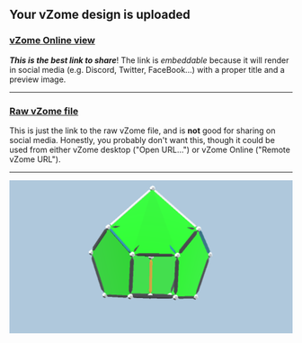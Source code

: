 ## Your vZome design is uploaded

### [vZome Online view][embed]

***This is the best link to share***!  The link is *embeddable* because it will render in social media (e.g. Discord, Twitter, FaceBook...) with a proper title and a preview image.

---

### [Raw vZome file][raw]

This is just the link to the raw vZome file, and is **not** good for
sharing on social media.
Honestly, you probably don't want this, though it could be used from either
vZome desktop ("Open URL...") or vZome Online ("Remote vZome URL").

---

![Image](<Black-study-hex-2-greenhouse.png>)


[embed]: <https://vzome.com/app/embed.py?url=https://raw.githubusercontent.com/ThynStyx/vzome-sharing/main/2021/11/16/22-33-00-Black-study-hex-2-greenhouse/Black-study-hex-2-greenhouse.vZome>
[raw]: <https://raw.githubusercontent.com/ThynStyx/vzome-sharing/main/2021/11/16/22-33-00-Black-study-hex-2-greenhouse/Black-study-hex-2-greenhouse.vZome>
